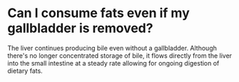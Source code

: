 # Can I consume fats even if my gallbladder is removed?

The liver continues producing bile even without a gallbladder. Although there's no longer concentrated storage of bile, it flows directly from the liver into the small intestine at a steady rate allowing for ongoing digestion of dietary fats.